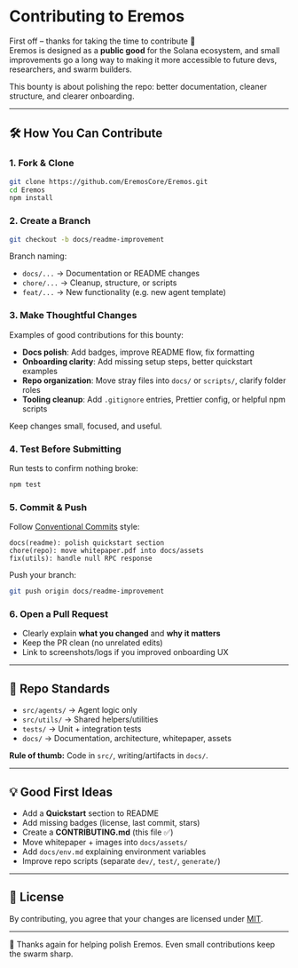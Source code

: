 # Contributing to Eremos

First off – thanks for taking the time to contribute 🙌  
Eremos is designed as a **public good** for the Solana ecosystem, and small improvements go a long way to making it more accessible to future devs, researchers, and swarm builders.  

This bounty is about polishing the repo: better documentation, cleaner structure, and clearer onboarding.

---

## 🛠️ How You Can Contribute

### 1. Fork & Clone
```bash
git clone https://github.com/EremosCore/Eremos.git
cd Eremos
npm install
```

### 2. Create a Branch
```bash
git checkout -b docs/readme-improvement
```

Branch naming:
- `docs/...` → Documentation or README changes
- `chore/...` → Cleanup, structure, or scripts
- `feat/...` → New functionality (e.g. new agent template)

### 3. Make Thoughtful Changes
Examples of good contributions for this bounty:
- **Docs polish**: Add badges, improve README flow, fix formatting
- **Onboarding clarity**: Add missing setup steps, better quickstart examples
- **Repo organization**: Move stray files into `docs/` or `scripts/`, clarify folder roles
- **Tooling cleanup**: Add `.gitignore` entries, Prettier config, or helpful npm scripts

Keep changes small, focused, and useful.

### 4. Test Before Submitting
Run tests to confirm nothing broke:
```bash
npm test
```

### 5. Commit & Push
Follow [Conventional Commits](https://www.conventionalcommits.org/) style:
```
docs(readme): polish quickstart section
chore(repo): move whitepaper.pdf into docs/assets
fix(utils): handle null RPC response
```

Push your branch:
```bash
git push origin docs/readme-improvement
```

### 6. Open a Pull Request
- Clearly explain **what you changed** and **why it matters**
- Keep the PR clean (no unrelated edits)
- Link to screenshots/logs if you improved onboarding UX

---

## 📂 Repo Standards

- `src/agents/` → Agent logic only  
- `src/utils/` → Shared helpers/utilities  
- `tests/` → Unit + integration tests  
- `docs/` → Documentation, architecture, whitepaper, assets  

**Rule of thumb:** Code in `src/`, writing/artifacts in `docs/`.

---

## 💡 Good First Ideas
- Add a **Quickstart** section to README
- Add missing badges (license, last commit, stars)
- Create a **CONTRIBUTING.md** (this file ✅)
- Move whitepaper + images into `docs/assets/`
- Add `docs/env.md` explaining environment variables
- Improve repo scripts (separate `dev/`, `test/`, `generate/`)

---

## 📜 License
By contributing, you agree that your changes are licensed under [MIT](LICENSE).

---

💛 Thanks again for helping polish Eremos. Even small contributions keep the swarm sharp.
